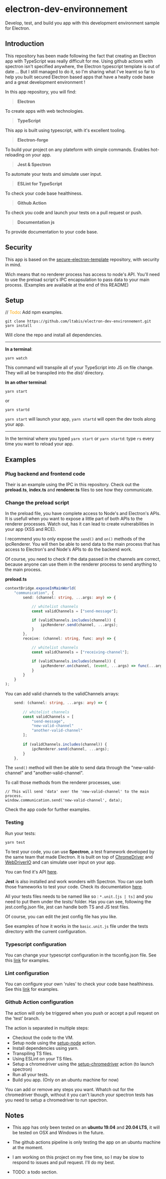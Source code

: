 # electron-dev-environnement

Develop, test, and build you app with this development environment sample for Electron.

## Introduction

This repository has been made following the fact that creating an Electron app with TypeScript was really difficult for me. Using github actions with spectron isn't specified anywhere, the Electron typescript template is out of date ... But I still managed to do it, so I'm sharing what I've learnt so far to help you built secured Electron based apps that have a healty code base and a great development environment !

In this app repository, you will find:

> **Electron**

To create apps with web technologies.

> **TypeScript**

This app is built using typescript, with it's excellent tooling.

> **Electron-forge**

To build your project on any plateform with simple commands.
Enables hot-reloading on your app.

> **Jest & Spectron**

To automate your tests and simulate user input.

> **ESLint for TypeScript**

To check your code base healthiness.

> **Github Action**

To check you code and launch your tests on a pull request or push.

> **Documentation js**

To provide documentation to your code base.

## Security

This app is based on the [secure-electron-template](https://github.com/reZach/secure-electron-template) repository, with security in mind.

Wich means that no renderer process has access to node's API. You'll need to use the preload script's IPC encapsulation to pass data to your main process. (Examples are available at the end of this README)

## Setup

// <span style="color:orange">Todo</span>: Add npm examples.

```shell
git clone https://github.com/ltabis/electron-dev-environnement.git
yarn install
```

Will clone the repo and install all dependencies.
___
**In a terminal**:
```shell
yarn watch
```
This command will transpile all of your TypeScript into JS on file change. They will all be transpiled into the *dist/* directory.

**In an other terminal**:
```shell
yarn start
```
or
```shell
yarn startd
```
```yarn start``` will launch your app, ```yarn startd``` will open the dev tools along your app.
___

In the terminal where you typed ```yarn start``` or ```yarn startd```:
type ```rs``` every time you want to reload your app.

## Examples

### Plug backend and frontend code

Their is an example using the IPC in this repository.
Check out the **preload.ts**, **index.ts** and **renderer.ts** files to see how they communicate.

### Change the preload script

In the preload file, you have complete access to Node's and Electron's APIs.
It is usefull when you want to expose a little part of both APIs to the renderer processes. Watch out, has it can lead to create vulnerabilities in your app (XSS and RCE).

I recommend you to only expose the ```send()``` and ```on()``` methods of the ipcRenderer. You will then be able to send data to the main process that has access to Electron's and Node's APIs to do the backend work.

Of course, you need to check if the data passed in the channels are correct, because anyone can use them in the renderer process to send anything to the main process.

**preload.ts**
```ts
contextBridge.exposeInMainWorld(
    "communication", {
        send: (channel: string, ...args: any) => {

            // whitelist channels
            const validChannels = ["send-message"];

            if (validChannels.includes(channel)) {
                ipcRenderer.send(channel, ...args);
            }
        },
        receive: (channel: string, func: any) => {

            // whitelist channels
            const validChannels = ["receiving-channel"];

            if (validChannels.includes(channel)) {
                ipcRenderer.on(channel, (event, ...args) => func(...args));
            }
        }
    }
);
```

You can add valid channels to the validChannels arrays:

```ts
    send: (channel: string, ...args: any) => {
    
        // whitelist channels
        const validChannels = [
            "send-message",
            "new-valid-channel"
            "another-valid-channel"
        ];
    
        if (validChannels.includes(channel)) {
            ipcRenderer.send(channel, ...args);
        }
    },
```

The ```send()``` method will then be able to send data through the "new-valid-channel" and "another-valid-channel".

To call those methods from the renderer processes, use:

```
// This will send 'data' over the 'new-valid-channel' to the main process.
window.communication.send('new-valid-channel', data);
```
Check the app code for further examples.

### Testing

Run your tests:
```shell
yarn test
```

To test your code, you can use **Spectron**, a test framework developed by the same team that made Electron. It is built on top of [ChromeDriver](https://sites.google.com/a/chromium.org/chromedriver/) and [WebDriverIO](https://webdriver.io/) and can simulate user input on your app.

You can find it's API [here](https://github.com/electron-userland/spectron#application-api).

**Jest** is also installed and work wonders with Spectron. You can use both those frameworks to test your code. Check its documentation [here](https://jestjs.io/docs/en/getting-started.html).

All your tests files needs to be named like so : ```*.unit.[js | ts]``` and you need to put them under the *tests/* folder.
Has you can see, following the jest.config.json file, jest can handle both TS and JS test files.

Of course, you can edit the jest config file has you like.

See examples of how it works in the ```basic.unit.js``` file under the tests directory with the current configuration.

### Typescript configuration

You can change your typescript configuration in the tsconfig.json file.
See this [link](https://www.typescriptlang.org/docs/handbook/tsconfig-json.html) for examples.

### Lint configuration

You can configure your own 'rules' to check your code base healthiness.
See this [link](https://github.com/eslint/eslint#configuration) for examples.

### Github Action configuration

The action will only be triggered when you push or accept a pull request on the 'test' branch.

The action is separated in multiple steps:
- Checkout the code to the VM.
- Setup node using the [setup-node](https://github.com/marketplace/actions/setup-node-js-environment) action.
- Install dependencies using yarn.
- Transpiling TS files.
- Using ESLint on your TS files.
- Setup a chromedriver using the [setup-chromedriver](https://github.com/marketplace/actions/setup-chromedriver) action (to launch spectron)
- Run all your tests.
- Build you app. (Only on an ubuntu machine for now)

You can add or remove any steps you want.
Whatch out for the chromedriver though, without it you can't launch your spectron tests has you need to setup a chromedriver to run spectron.

## Notes

- This app has only been tested on an **ubuntu 19.04** and **20.04 LTS**, it will be tested on OSX and Windows in the future.

- The github actions pipeline is only testing the app on an ubuntu machine at the moment.

- I am working on this project on my free time, so I may be slow to respond to issues and pull request. I'll do my best. 

- TODO: a todo section.